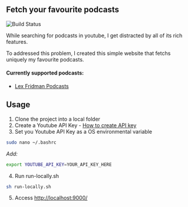 ## Fetch your favourite podcasts

![Build Status](https://github.com/github/docs/actions/workflows/main.yml/badge.svg)

While searching for podcasts in youtube, I get distracted by all of its rich features.

To addressed this problem, I created this simple website that fetchs uniquely my favourite podcasts.

#### Currently supported podcasts:

- [Lex Fridman Podcasts](https://www.youtube.com/c/lexfridman)

## Usage

1. Clone the project into a local folder
2. Create a Youtube API Key - [How to create API key](https://developers.google.com/youtube/registering_an_application)
3. Set you Youtube API Key as a OS environmental variable

```bash
sudo nano ~/.bashrc
```

_Add:_

```bash
export YOUTUBE_API_KEY=YOUR_API_KEY_HERE
```

4. Run run-locally.sh

```bash
sh run-locally.sh
```

5. Access [http://localhost:9000/](http://localhost:9000/)
